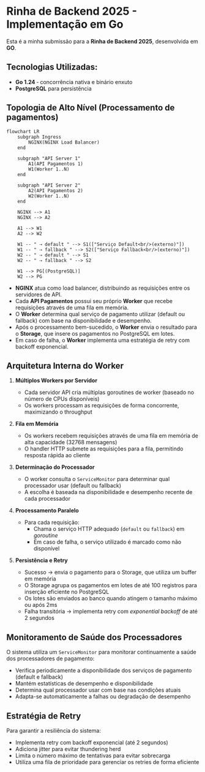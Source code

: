 ﻿# Rinha de Backend 2025 - Implementação em Go

Esta é a minha submissão para a **Rinha de Backend 2025**, desenvolvida em **GO**.

## Tecnologias Utilizadas:

- **Go 1.24** ‑ concorrência nativa e binário enxuto
- **PostgreSQL** para persistência

## Topologia de Alto Nível (Processamento de pagamentos)

```mermaid
flowchart LR
    subgraph Ingress
        NGINX(NGINX Load Balancer)
    end

    subgraph "API Server 1"
        A1(API Pagamentos 1)
        W1(Worker 1..N)
    end

    subgraph "API Server 2"
        A2(API Pagamentos 2)
        W2(Worker 1..N)
    end

    NGINX --> A1
    NGINX --> A2
    
    A1 --> W1
    A2 --> W2
    
    W1 -- " ⇢ default " --> S1(["Serviço Default<br/>(externo)"])
    W1 -- " ⇢ fallback " --> S2(["Serviço Fallback<br/>(externo)"])
    W2 -- " ⇢ default " --> S1
    W2 -- " ⇢ fallback " --> S2
    
    W1 --> PG[(PostgreSQL)]
    W2 --> PG
```

- **NGINX** atua como load balancer, distribuindo as requisições entre os servidores de API.
- Cada **API Pagamentos** possui seu próprio **Worker** que recebe requisições através de uma fila em memória.
- O **Worker** determina qual serviço de pagamento utilizar (default ou fallback) com base na disponibilidade e desempenho.
- Após o processamento bem-sucedido, o **Worker** envia o resultado para o **Storage**, que insere os pagamentos no PostgreSQL em lotes.
- Em caso de falha, o **Worker** implementa uma estratégia de retry com backoff exponencial.

## Arquitetura Interna do Worker

1. **Múltiplos Workers por Servidor**
    - Cada servidor API cria múltiplas goroutines de worker (baseado no número de CPUs disponíveis)
    - Os workers processam as requisições de forma concorrente, maximizando o throughput

2. **Fila em Memória**
    - Os workers recebem requisições através de uma fila em memória de alta capacidade (32768 mensagens)
    - O handler HTTP submete as requisições para a fila, permitindo resposta rápida ao cliente

3. **Determinação do Processador**
    - O worker consulta o `ServiceMonitor` para determinar qual processador usar (default ou fallback)
    - A escolha é baseada na disponibilidade e desempenho recente de cada processador

4. **Processamento Paralelo**
    - Para cada requisição:
        - Chama o serviço HTTP adequado (`default` ou `fallback`) em _goroutine_
        - Em caso de falha, o serviço utilizado é marcado como não disponível

5. **Persistência e Retry**
    - Sucesso → envia o pagamento para o Storage, que utiliza um buffer em memória
    - O Storage agrupa os pagamentos em lotes de até 100 registros para inserção eficiente no PostgreSQL
    - Os lotes são enviados ao banco quando atingem o tamanho máximo ou após 2ms
    - Falha transitória → implementa retry com _exponential backoff_ de até 2 segundos

## Monitoramento de Saúde dos Processadores

O sistema utiliza um `ServiceMonitor` para monitorar continuamente a saúde dos processadores de pagamento:

- Verifica periodicamente a disponibilidade dos serviços de pagamento (default e fallback)
- Mantém estatísticas de desempenho e disponibilidade
- Determina qual processador usar com base nas condições atuais
- Adapta-se automaticamente a falhas ou degradação de desempenho

## Estratégia de Retry

Para garantir a resiliência do sistema:

- Implementa retry com backoff exponencial (até 2 segundos)
- Adiciona jitter para evitar thundering herd
- Limita o número máximo de tentativas para evitar sobrecarga
- Utiliza uma fila de prioridade para gerenciar os retries de forma eficiente